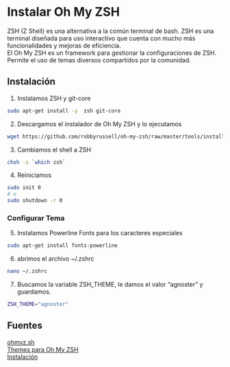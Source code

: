 # Instalar Oh My ZSH

ZSH (Z Shell) es una alternativa a la común terminal de bash. ZSH es una terminal diseñada para uso interactivo que cuenta con mucho más funcionalidades y mejoras de eficiencia.  
El Oh My ZSH es un framework para gestionar la configuraciones de ZSH. Permite el uso de temas diversos compartidos por la comunidad.

## Instalación

1. Instalamos ZSH y git-core
```bash
sudo apt-get install -y  zsh git-core
```
2. Descargamos el instalador de Oh My ZSH y lo ejecutamos
```bash
wget https://github.com/robbyrussell/oh-my-zsh/raw/master/tools/install.sh -O - | zsh
```
3. Cambiamos el shell a ZSH
```bash
chsh -s `which zsh`
```
4. Reiniciamos
```bash
sudo init 0
# o
sudo shutdown -r 0
```
### Configurar Tema

5.  Instalamos Powerline Fonts para los caracteres especiales
```bash
sudo apt-get install fonts-powerline
```
6. abrimos el archivo ~/.zshrc
```bash
nano ~/.zshrc
```
7.  Buscamos la variable ZSH_THEME, le damos el valor “agnoster” y guardamos.
```bash
ZSH_THEME="agnoster"
```

## Fuentes
[ohmyz.sh](https://ohmyz.sh/)  
[Themes para Oh My ZSH](https://github.com/ohmyzsh/ohmyzsh/wiki/Themes)  
[Instalación](https://platzi.com/tutoriales/1170-git-github/2304-instalar-oh-my-zsh-en-ubuntu/)
